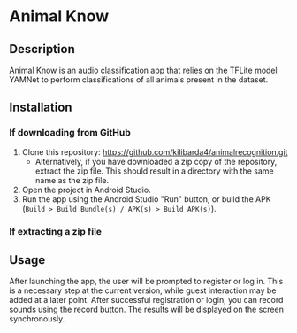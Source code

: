 # Animal Know

## Description

Animal Know is an audio classification app that relies on the TFLite model YAMNet to perform classifications of all animals present in the dataset.

## Installation

### If downloading from GitHub
1. Clone this repository: https://github.com/kilibarda4/animalrecognition.git
    - Alternatively, if you have downloaded a zip copy of the repository, extract the zip file. This should result in a directory with the same name as the zip file.
2. Open the project in Android Studio.
3. Run the app using the Android Studio "Run" button, or build the APK (`Build > Build Bundle(s) / APK(s) > Build APK(s)`).
### If extracting a zip file

## Usage

After launching the app, the user will be prompted to register or log in. This is a necessary step at the current version, while guest interaction may be added at a later point.
After successful registration or login, you can record sounds using the record button. The results will be displayed on the screen synchronously.
